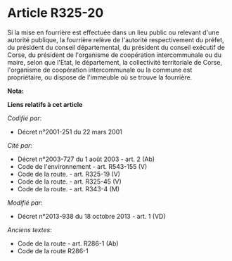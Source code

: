 # Article R325-20

Si la mise en fourrière est effectuée dans un lieu public ou relevant d'une autorité publique, la fourrière relève de
l'autorité respectivement du préfet, du président du conseil départemental, du président du conseil exécutif de Corse, du
président de l'organisme de coopération intercommunale ou du maire, selon que l'Etat, le département, la collectivité
territoriale de Corse, l'organisme de coopération intercommunale ou la commune est propriétaire, ou dispose de l'immeuble où
se trouve la fourrière.

**Nota:**



**Liens relatifs à cet article**

_Codifié par_:

  - Décret n°2001-251 du 22 mars 2001

_Cité par_:

  - Décret n°2003-727 du 1 août 2003 - art. 2 (Ab)
  - Code de l'environnement - art. R543-155 (V)
  - Code de la route. - art. R325-19 (V)
  - Code de la route. - art. R325-45 (V)
  - Code de la route. - art. R343-4 (M)

_Modifié par_:

  - Décret n°2013-938 du 18 octobre 2013 - art. 1 (VD)

_Anciens textes_:

  - Code de la route - art. R286-1 (Ab)
  - Code de la route R286-1
